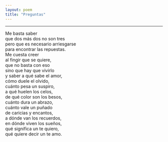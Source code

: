 ```yaml
---
layout: poem
title: "Preguntas"
---
```


-----

Me basta saber<br>
que dos más dos no son tres<br>
pero que es necesario arriesgarse<br>
para encontrar las repuestas.<br>
Me cuesta creer<br>
al fingir que se quiere,<br>
que no basta con eso<br>
sino que hay que vivirlo<br>
y saber a qué sabe el amor,<br>
cómo duele el olvido,<br>
cuánto pesa un suspiro,<br>
a qué huelen los celos,<br>
de qué color son los besos,<br>
cuánto dura un abrazo,<br>
cuánto vale un puñado<br>
de caricias y encantos,<br>
a dónde van los recuerdos,<br>
en dónde viven los sueños,<br>
qué significa un te quiero,<br>
qué quiere decir un te amo.
